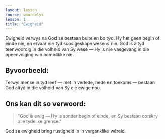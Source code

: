 ```yaml
---
layout: lesson
course: woordelys
lesson: 1
title: "Ewigheid"
---
```


Ewigheid verwys na God se bestaan buite en bo tyd. Hy het geen begin of einde nie, en ervaar nie tyd soos geskape wesens nie. God is altyd teenwoordig in die volheid van Sy wese — Hy is nie vasgevang in die opeenvolging van oomblikke nie.

## Byvoorbeeld:

Terwyl mense in tyd leef — met ’n verlede, hede en toekoms — bestaan God altyd in die volheid van Sy eie ewige nou.

## Ons kan dit so verwoord:

> "God is ewig — Hy is sonder begin of einde, en Sy bestaan oorskry alle tydelike grense."

God se ewigheid bring rustigheid in ’n verganklike wêreld.